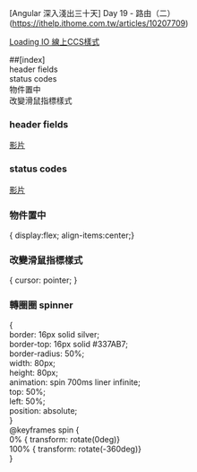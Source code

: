 
[Angular 深入淺出三十天] Day 19 - 路由（二）(https://ithelp.ithome.com.tw/articles/10207709)

[Loading IO 線上CCS樣式](https://loading.io/)  

##[index]  
header fields  
status codes  
物件置中  
改變滑鼠指標樣式  


### header fields  

[影片](https://youtu.be/iYM2zFP3Zn0?list=PLillGF-RfqbZ2ybcoD2OaabW2P7Ws8CWu&t=320)  


### status codes  

[影片](https://youtu.be/iYM2zFP3Zn0?list=PLillGF-RfqbZ2ybcoD2OaabW2P7Ws8CWu&t=585)  


### 物件置中  
{ display:flex; align-items:center;}  

### 改變滑鼠指標樣式  
{ cursor: pointer; }  

### 轉圈圈 spinner  
{  
border: 16px solid silver;  
border-top: 16px solid #337AB7;  
border-radius: 50%;  
width: 80px;  
height: 80px;  
animation: spin 700ms liner infinite;  
top: 50%;  
left: 50%;  
position: absolute;  
}  
@keyframes spin {  
0% { transform: rotate(0deg)}    
100% { transform: rotate(-360deg)}  
}  
